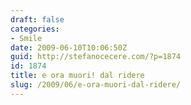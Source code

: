 ```yaml
---
draft: false
categories:
- Smile
date: 2009-06-10T10:06:50Z
guid: http://stefanocecere.com/?p=1874
id: 1874
title: e ora muori! dal ridere
slug: /2009/06/e-ora-muori-dal-ridere/
---
```


